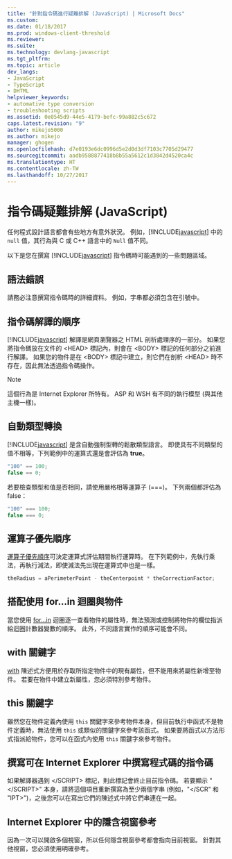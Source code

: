 ```yaml
---
title: "針對指令碼進行疑難排解 (JavaScript) | Microsoft Docs"
ms.custom: 
ms.date: 01/18/2017
ms.prod: windows-client-threshold
ms.reviewer: 
ms.suite: 
ms.technology: devlang-javascript
ms.tgt_pltfrm: 
ms.topic: article
dev_langs:
- JavaScript
- TypeScript
- DHTML
helpviewer_keywords:
- automative type conversion
- troubleshooting scripts
ms.assetid: 0e0545d9-44e5-4179-befc-99a882c5c672
caps.latest.revision: "9"
author: mikejo5000
ms.author: mikejo
manager: ghogen
ms.openlocfilehash: d7e0193e6dc0996d5e2d0d3df7103c7705d29477
ms.sourcegitcommit: aadb9588877418b8b55a5612c1d3842d4520ca4c
ms.translationtype: HT
ms.contentlocale: zh-TW
ms.lasthandoff: 10/27/2017
---
```

# <a name="troubleshooting-your-scripts-javascript"></a>指令碼疑難排解 (JavaScript)
任何程式設計語言都會有些地方有意外狀況。 例如，[!INCLUDE[javascript](../../javascript/includes/javascript-md.md)] 中的 `null` 值，其行為與 C 或 C++ 語言中的 `Null` 值不同。  
  
 以下是您在撰寫 [!INCLUDE[javascript](../../javascript/includes/javascript-md.md)] 指令碼時可能遇到的一些問題區域。  
  
## <a name="syntax-errors"></a>語法錯誤  
 請務必注意撰寫指令碼時的詳細資料。 例如，字串都必須包含在引號中。  
  
## <a name="order-of-script-interpretation"></a>指令碼解譯的順序  
 [!INCLUDE[javascript](../../javascript/includes/javascript-md.md)] 解譯是網頁瀏覽器之 HTML 剖析處理序的一部分。 如果您將指令碼放在文件的 \<HEAD> 標記內，則會在 \<BODY> 標記的任何部分之前進行解譯。 如果您的物件是在 \<BODY> 標記中建立，則它們在剖析 \<HEAD> 時不存在，因此無法透過指令碼操作。  
  
> [!NOTE]
>  這個行為是 Internet Explorer 所特有。 ASP 和 WSH 有不同的執行模型 (與其他主機一樣)。  
  
## <a name="automatic-type-coercion"></a>自動類型轉換  
 [!INCLUDE[javascript](../../javascript/includes/javascript-md.md)] 是含自動強制型轉的鬆散類型語言。 即使具有不同類型的值不相等，下列範例中的運算式還是會評估為 **true**。  
  
```JavaScript  
"100" == 100;  
false == 0;  
```  
  
 若要檢查類型和值是否相同，請使用嚴格相等運算子 (===)。 下列兩個都評估為 false：  
  
```JavaScript  
"100" === 100;  
false === 0;  
```  
  
## <a name="operator-precedence"></a>運算子優先順序  
 [運算子優先順序](../../javascript/operator-subtractprecedence-javascript.md)可決定運算式評估期間執行運算時。 在下列範例中，先執行乘法，再執行減法，即使減法先出現在運算式中也是一樣。  
  
```JavaScript  
theRadius = aPerimeterPoint - theCenterpoint * theCorrectionFactor;  
```  
  
## <a name="using-forin-loops-with-objects"></a>搭配使用 for...in 迴圈與物件  
 當您使用 [for...in](../../javascript/reference/for-dot-dot-dot-in-statement-javascript.md) 迴圈逐一查看物件的屬性時，無法預測或控制將物件的欄位指派給迴圈計數器變數的順序。 此外，不同語言實作的順序可能會不同。  
  
## <a name="with-keyword"></a>with 關鍵字  
 [with](../../javascript/reference/with-statement-javascript.md) 陳述式方便用於存取所指定物件中的現有屬性，但不能用來將屬性新增至物件。 若要在物件中建立新屬性，您必須特別參考物件。  
  
## <a name="this-keyword"></a>this 關鍵字  
 雖然您在物件定義內使用 `this` 關鍵字來參考物件本身，但目前執行中函式不是物件定義時，無法使用 `this` 或類似的關鍵字來參考該函式。 如果要將函式以方法形式指派給物件，您可以在函式內使用 `this` 關鍵字來參考物件。  
  
## <a name="writing-a-script-that-writes-a-script-in-internet-explorer"></a>撰寫可在 Internet Explorer 中撰寫程式碼的指令碼  
 如果解譯器遇到 \</SCRIPT> 標記，則此標記會終止目前指令碼。 若要顯示 "\</SCRIPT>" 本身，請將這個項目重新撰寫為至少兩個字串 (例如，"\</SCR" 和 "IPT>")，之後您可以在寫出它們的陳述式中將它們串連在一起。  
  
## <a name="implicit-window-references-in-internet-explorer"></a>Internet Explorer 中的隱含視窗參考  
 因為一次可以開啟多個視窗，所以任何隱含視窗參考都會指向目前視窗。 針對其他視窗，您必須使用明確參考。
